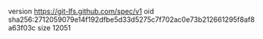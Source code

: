 version https://git-lfs.github.com/spec/v1
oid sha256:2712059079e14f192dfbe5d33d5275c7f702ac0e73b212661295f8af8a63f03c
size 12051
